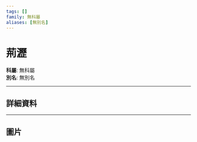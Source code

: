 ```yaml
---
tags: []
family: 無科屬
aliases: [無別名]
---
```


# 荊瀝

**科屬**: 無科屬  
**別名**: 無別名  

---

## 詳細資料


---

## 圖片
